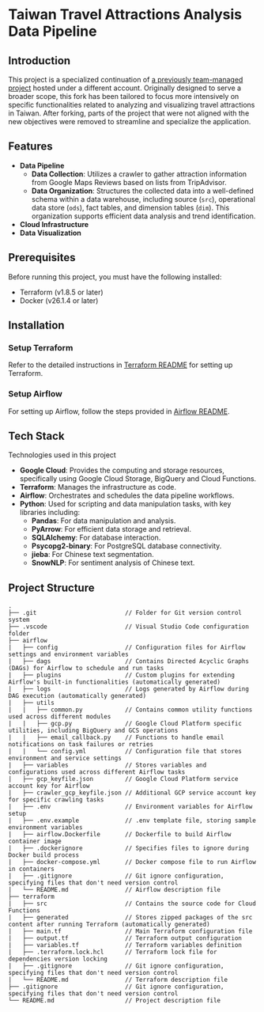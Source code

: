 # Taiwan Travel Attractions Analysis Data Pipeline

## Introduction
This project is a specialized continuation of [a previously team-managed project](https://github.com/yeha98552/tibame-project) hosted under a different account. Originally designed to serve a broader scope, this fork has been tailored to focus more intensively on specific functionalities related to analyzing and visualizing travel attractions in Taiwan. After forking, parts of the project that were not aligned with the new objectives were removed to streamline and specialize the application.

## Features
- **Data Pipeline**
  - **Data Collection**: Utilizes a crawler to gather attraction information from Google Maps Reviews based on lists from TripAdvisor.
  - **Data Organization**: Structures the collected data into a well-defined schema within a data warehouse, including source (`src`), operational data store (`ods`), fact tables, and dimension tables (`dim`). This organization supports efficient data analysis and trend identification.
- **Cloud Infrastructure**
- **Data Visualization**

## Prerequisites
Before running this project, you must have the following installed:

- Terraform (v1.8.5 or later)
- Docker (v26.1.4 or later)

## Installation
### Setup Terraform
Refer to the detailed instructions in [Terraform README](./terraform/README.md) for setting up Terraform.

### Setup Airflow
For setting up Airflow, follow the steps provided in [Airflow README](./airflow/README.md).

## Tech Stack
Technologies used in this project

- **Google Cloud**: Provides the computing and storage resources, specifically using Google Cloud Storage, BigQuery and Cloud Functions.
- **Terraform**: Manages the infrastructure as code.
- **Airflow**: Orchestrates and schedules the data pipeline workflows.
- **Python**: Used for scripting and data manipulation tasks, with key libraries including:
  - **Pandas**: For data manipulation and analysis.
  - **PyArrow**: For efficient data storage and retrieval.
  - **SQLAlchemy**: For database interaction.
  - **Psycopg2-binary**: For PostgreSQL database connectivity.
  - **jieba**: For Chinese text segmentation.
  - **SnowNLP**: For sentiment analysis of Chinese text.

## Project Structure

```
.
├── .git                         // Folder for Git version control system
├── .vscode                      // Visual Studio Code configuration folder
├── airflow
|   ├── config                   // Configuration files for Airflow settings and environment variables
|   ├── dags                     // Contains Directed Acyclic Graphs (DAGs) for Airflow to schedule and run tasks
|   ├── plugins                  // Custom plugins for extending Airflow's built-in functionalities (automatically generated)
|   ├── logs                     // Logs generated by Airflow during DAG execution (automatically generated)
|   ├── utils
|   |   ├── common.py            // Contains common utility functions used across different modules
|   |   ├── gcp.py               // Google Cloud Platform specific utilities, including BigQuery and GCS operations
|   |   ├── email_callback.py    // Functions to handle email notifications on task failures or retries
|   |   └── config.yml           // Configuration file that stores environment and service settings
|   ├── variables                // Stores variables and configurations used across different Airflow tasks
|   ├── gcp_keyfile.json         // Google Cloud Platform service account key for Airflow
|   ├── crawler_gcp_keyfile.json // Additional GCP service account key for specific crawling tasks
|   ├── .env                     // Environment variables for Airflow setup
|   ├── .env.example             // .env template file, storing sample environment variables
|   ├── airflow.Dockerfile       // Dockerfile to build Airflow container image
|   ├── .dockerignore            // Specifies files to ignore during Docker build process
|   ├── docker-compose.yml       // Docker compose file to run Airflow in containers
|   ├── .gitignore               // Git ignore configuration, specifying files that don't need version control
|   └── README.md                // Airflow description file
├── terraform
|   ├── src                      // Contains the source code for Cloud Functions
|   ├── generated                // Stores zipped packages of the src content after running Terraform (automatically generated)
|   ├── main.tf                  // Main Terraform configuration file
|   ├── output.tf                // Terraform output configuration
|   ├── variables.tf             // Terraform variables definition
|   ├── .terraform.lock.hcl      // Terraform lock file for dependencies version locking
|   ├── .gitignore               // Git ignore configuration, specifying files that don't need version control
|   └── README.md                // Terraform description file
├── .gitignore                   // Git ignore configuration, specifying files that don't need version control
└── README.md                    // Project description file
```

